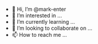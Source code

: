 - 👋 Hi, I’m @mark-enter
- 👀 I’m interested in ...
- 🌱 I’m currently learning ...
- 💞️ I’m looking to collaborate on ...
- 📫 How to reach me ...

<!---
mark-enter/mark-enter is a ✨ special ✨ repository because its `README.md` (this file) appears on your GitHub profile.
You can click the Preview link to take a look at your changes.
--->
